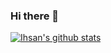 ### Hi there 👋
<!-- Add statistics using anuraghazra/github-readme-stats package -->
[![Ihsan's github stats](https://github-readme-stats.vercel.app/api?username=sabrinadizam21)](https://github.com/anuraghazra/github-readme-stats)

<!--
**sabrinadizam21/sabrinadizam21** is a ✨ _special_ ✨ repository because its `README.md` (this file) appears on your GitHub profile.
Here are some ideas to get you started:

- 🔭 I’m currently working on ...
- 🌱 I’m currently learning ...
- 👯 I’m looking to collaborate on ...
- 🤔 I’m looking for help with ...
- 💬 Ask me about ...
- 📫 How to reach me: ...
- 😄 Pronouns: ...
- ⚡ Fun fact: ...
-->
